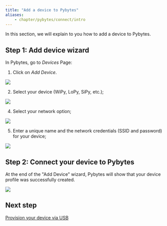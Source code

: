 ```yaml
---
title: "Add a device to Pybytes"
aliases:
    - chapter/pybytes/connect/intro
---
```


In this section, we will explain to you how to add a device to Pybytes.

## Step 1: Add device wizard

In Pybytes, go to *Devices* Page:

1. Click on *Add Device*.

![](/gitbook/assets/pybytes/add-device/add-device-btn.png)

2. Select your device (WiPy, LoPy, SiPy, etc.);

![](/gitbook/assets/pybytes/add-device/select-device-type.png)

4. Select your network option;

![](/gitbook/assets/pybytes/add-device/network-step.png)

5. Enter a unique name and the network credentials (SSID and password) for your device;

![](/gitbook/assets/pybytes/add-device/customize-step.png)

## Step 2: Connect your device to Pybytes

At the end of the "Add Device" wizard, Pybytes will show that your device profile was successfully created.

![](/gitbook/assets/pybytes/add-device/final-step.png)


## Next step
[Provision your device via USB](quick)
